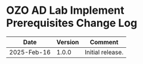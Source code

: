 # OZO AD Lab Implement Prerequisites Change Log

|Date|Version|Comment|
|----|-------|-------|
|2025-Feb-16|1.0.0|Initial release.|
